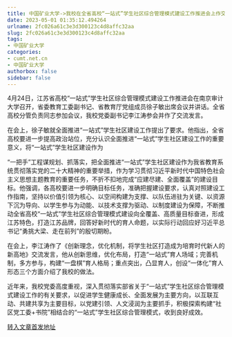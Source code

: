 ```yaml
---
title: 中国矿业大学->我校在全省高校“一站式”学生社区综合管理模式建设工作推进会上作交流发言 | cumt.net.cn
date: 2023-05-01 01:35:12.494264
urlname: 2fc026a61c3e3d300123c4d8affc32aa
slug: 2fc026a61c3e3d300123c4d8affc32aa
tags: 
- 中国矿业大学
categories:
- cumt.net.cn
- 中国矿业大学
authorbox: false
sidebar: false
---
```

4月24日，江苏省高校“一站式”学生社区综合管理模式建设工作推进会在南京审计大学召开，省委教育工委副书记、省教育厅党组成员徐子敏出席会议并讲话。全省高校分管负责同志参加会议，我校党委副书记李江涛参会并作了交流发言。

在会上，徐子敏就全面推进“一站式”学生社区建设工作提出了要求。他指出，全省高校要进一步提高政治站位，充分认识全面推进“一站式”学生社区建设工作的重要意义，将“一站式”学生社区建设作为
<!--more-->
“一把手”工程谋规划、抓落实，把全面推进“一站式”学生社区建设作为我省教育系统贯彻落实党的二十大精神的重要举措，作为学习贯彻习近平新时代中国特色社会主义思想主题教育的重要任务，不折不扣地完成“应建尽建、全面覆盖”的建设目标。他强调，各高校要进一步明确目标任务，准确把握建设要求，认真对照建设工作指南，坚持以价值引领为核心、以空间构建为支撑、以队伍进驻为关键、以资源下沉为导向、以学生参与为动能、以技术支撑为驱动、以制度建设为保障，不断推动全省高校“一站式”学生社区综合管理模式建设向全覆盖、高质量目标奋进，形成江苏特色，打造江苏品牌，回答好新时代的育人命题，以实际行动回应好习近平总书记“勇挑大梁、走在前列”的殷切期盼。

在会上，李江涛作了《创新理念，优化机制，将学生社区打造成为培育时代新人的新高地》交流发言，他从创新思维，优化布局，打造“一站式”育人场域；完善机制，多方参与，构建“一盘棋”育人格局；重点突出，凸显育人，创设“一体化”育人形态三个方面介绍了我校的做法。

近年来，我校党委高度重视，深入贯彻落实部省关于“一站式”学生社区综合管理模式建设工作的有关要求，以促进学生健康成长、全面发展为主要方向，以互联互动、共建共享为主要目标，以党建引领、人文浸润为主要抓手，积极探索构建“社区党工委+书院”相结合的“一站式”学生社区综合管理模式，收到良好成效。



[转入文章首发地址](https://xwzx.cumt.edu.cn/d7/ed/c523a645101/page.htm)